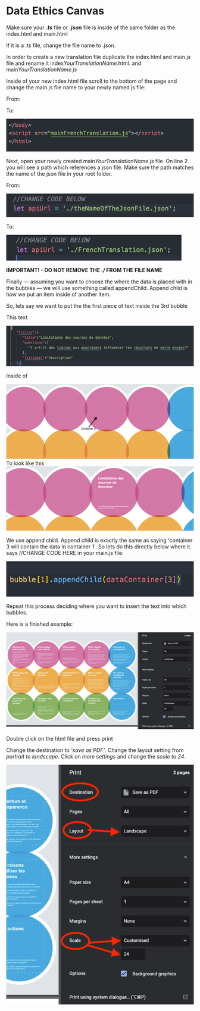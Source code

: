 # Data Ethics Canvas

Make sure your ***.ts*** file or ***.json*** file is inside of the same folder as the index.html and main.html

If it is a .ts file, change the file name to .json.

In order to create a new translation file duplicate the index.html and main.js file and rename it index*YourTranslationName*.html. and main*YourTranslationName.js*

Inside of your new index.html file scroll to the bottom of the page and change the main.js file name to your newly named js file:

From:

[](../InstructionAssets/Untitled.png)

To:

<img src="./InstructionAssets/Untitled 1.png"/>

Next, open your newly created main*YourTranslationName*.js file. On line 2 you will see a path which  references a json file. Make sure the path matches the name of the json file in your root folder. 

From:

<img src="./InstructionAssets/Untitled 2.png"/>

To:

<img src="./InstructionAssets/Untitled 3.png"/>

**IMPORTANT! - DO NOT REMOVE THE *./* FROM THE FILE NAME**

Finally — assuming you want to choose the where the data is placed with in the bubbles — we will use something called appendChild. Append child is how we put an item inside of another item.

So, lets say we want to put the the first piece of text inside the 3rd bubble

This text

<img src="./InstructionAssets/Untitled 4.png"/>

Inside of 

<img src="./InstructionAssets/Screenshot_2021-06-03_at_10.23.04.png"/>
To look like this


<img src="./InstructionAssets/Untitled 5.png"/>

We use append child. Append child is exactly the same as saying 'container 3 will contain the data in container 1'. So lets do this directly below where it says //CHANGE CODE HERE  in your main.js file: 


<img src="./InstructionAssets/Untitled 6.png"/>

Repeat this process deciding where you want to insert the text into which bubbles. 

Here is a finished example:


<img src="./InstructionAssets/Untitled 7.png"/>

Double click on the html file and press print

Change the destination to *'save as PDF'*. Change the layout setting from *portrait to landscape*. Click on *more settings* and change the *scale to 24*.

<img src="./InstructionAssets/Untitled 8.png"/>